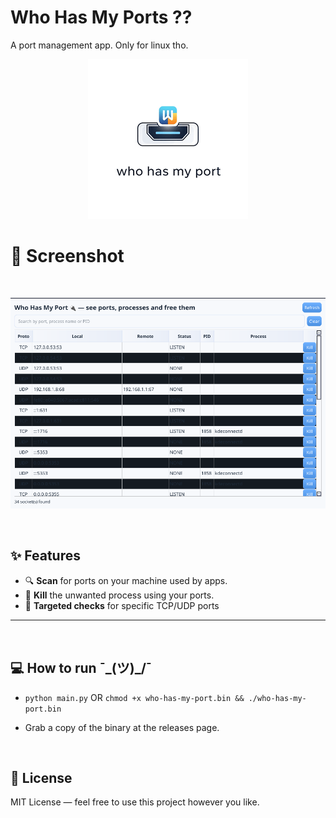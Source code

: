 # Who Has My Ports ??
A port management app. Only for linux tho. 
<p align="center"> <img src="https://raw.githubusercontent.com/STRTSNM/Who-Has-My-Ports-/refs/heads/main/icon.png" /> </p>

# 📸 Screenshot
&ensp;
<p align="center"> <img src="https://github.com/STRTSNM/Who-Has-My-Ports-/blob/main/img.png?raw=true" /> </p>

&ensp;

## ✨ Features

- 🔍 **Scan** for ports on your machine used by apps.
- 🔪 **Kill** the unwanted process using your ports.
- 🎯 **Targeted checks** for specific TCP/UDP ports
---

&ensp;

## 💻 How to run  **¯\_(ツ)_/¯**

- ```python main.py```
OR 
```chmod +x who-has-my-port.bin && ./who-has-my-port.bin```

 - Grab a copy of the binary at the releases page.


&ensp;
## 📜 License

MIT License — feel free to use this project however you like.
